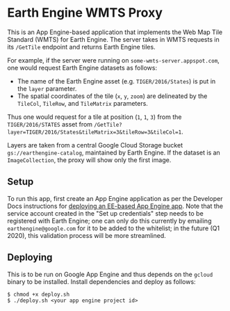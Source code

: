 # Earth Engine WMTS Proxy

This is an App Engine-based application that implements the Web Map Tile
Standard (WMTS) for Earth Engine. The server takes in WMTS requests in its
`/GetTile` endpoint and returns Earth Engine tiles.

For example, if the server were running on `some-wmts-server.appspot.com`, one
would request Earth Engine datasets as follows:

*   The name of the Earth Engine asset (e.g. `TIGER/2016/States`) is put in the
    `layer` parameter.
*   The spatial coordinates of the tile (`x`, `y`, `zoom`) are delineated by the
    `TileCol`, `TileRow`, and `TileMatrix` parameters.

Thus one would request for a tile at position (`1`, `1`, `3`) from the
`TIGER/2016/STATES` asset from
`/GetTile?layer=TIGER/2016/States&tileMatrix=3&tileRow=3&tileCol=1`.

Layers are taken from a central Google Cloud Storage bucket
`gs://earthengine-catalog`, maintained by Earth Engine. If the dataset is an
`ImageCollection`, the proxy will show only the first image.

## Setup

To run this app, first create an App Engine application as per the Developer
Docs instructions for [deploying an EE-based App Engine app][1].
Note that the service account created in the "Set up credentials" step needs to
be registered with Earth Engine; one can only do this currently by emailing
`earthengine@google.com` for it to be added to the whitelist; in the future (Q1
2020), this validation process will be more streamlined.

## Deploying

This is to be run on Google App Engine and thus depends on the `gcloud` binary
to be installed. Install dependencies and deploy as follows:

```
$ chmod +x deploy.sh
$ ./deploy.sh <your app engine project id>
```

[1]: https://developers.google.com/earth-engine/app_engine_intro#deploying-app-engine-apps-with-earth-engine
[2]: https://cloud.google.com/appengine/docs/standard/python/config/appref
